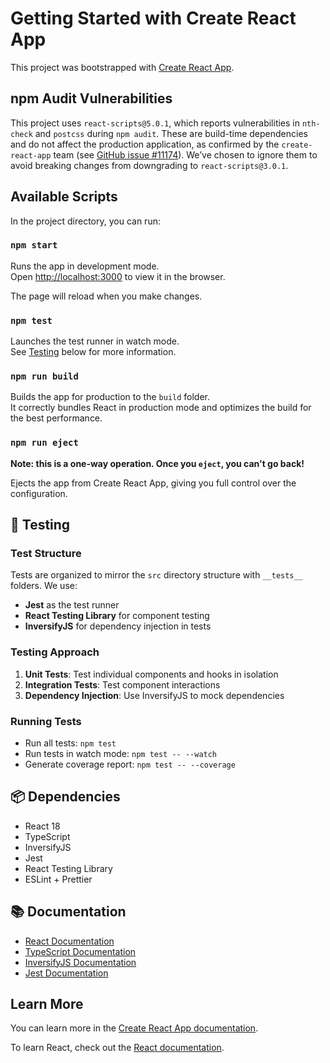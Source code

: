 # Getting Started with Create React App

This project was bootstrapped with [Create React App](https://github.com/facebook/create-react-app).


## npm Audit Vulnerabilities
This project uses `react-scripts@5.0.1`, which reports vulnerabilities in `nth-check` and `postcss` during `npm audit`. These are build-time dependencies and do not affect the production application, as confirmed by the `create-react-app` team (see [GitHub issue #11174](https://github.com/facebook/create-react-app/issues/11174)). We’ve chosen to ignore them to avoid breaking changes from downgrading to `react-scripts@3.0.1`.

## Available Scripts

In the project directory, you can run:

### `npm start`

Runs the app in development mode.\
Open [http://localhost:3000](http://localhost:3000) to view it in the browser.

The page will reload when you make changes.

### `npm test`

Launches the test runner in watch mode.\
See [Testing](#-testing) below for more information.

### `npm run build`

Builds the app for production to the `build` folder.\
It correctly bundles React in production mode and optimizes the build for the best performance.

### `npm run eject`

**Note: this is a one-way operation. Once you `eject`, you can't go back!**

Ejects the app from Create React App, giving you full control over the configuration.

## 🧪 Testing

### Test Structure

Tests are organized to mirror the `src` directory structure with `__tests__` folders. We use:

- **Jest** as the test runner
- **React Testing Library** for component testing
- **InversifyJS** for dependency injection in tests

### Testing Approach

1. **Unit Tests**: Test individual components and hooks in isolation
2. **Integration Tests**: Test component interactions
3. **Dependency Injection**: Use InversifyJS to mock dependencies

### Running Tests

- Run all tests: `npm test`
- Run tests in watch mode: `npm test -- --watch`
- Generate coverage report: `npm test -- --coverage`

## 📦 Dependencies

- React 18
- TypeScript
- InversifyJS
- Jest
- React Testing Library
- ESLint + Prettier

## 📚 Documentation

- [React Documentation](https://reactjs.org/)
- [TypeScript Documentation](https://www.typescriptlang.org/docs/)
- [InversifyJS Documentation](https://inversify.io/)
- [Jest Documentation](https://jestjs.io/)

## Learn More

You can learn more in the [Create React App documentation](https://facebook.github.io/create-react-app/docs/getting-started).

To learn React, check out the [React documentation](https://reactjs.org/).
